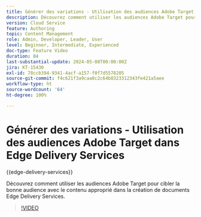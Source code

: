 ```yaml
---
title: Générer des variations - Utilisation des audiences Adobe Target dans Edge Delivery Services
description: Découvrez comment utiliser les audiences Adobe Target pour cibler la bonne audience avec le contenu approprié dans la création de documents Edge Delivery Services.
version: Cloud Service
feature: Authoring
topic: Content Management
role: Admin, Developer, Leader, User
level: Beginner, Intermediate, Experienced
doc-type: Feature Video
duration: 84
last-substantial-update: 2024-05-08T00:00:00Z
jira: KT-15430
exl-id: 78ccb394-9341-4acf-a157-f0f7d5578205
source-git-commit: f4c621f3a9caa8c2c64b8323312343fe421a5aee
workflow-type: ht
source-wordcount: '64'
ht-degree: 100%

---
```


# Générer des variations - Utilisation des audiences Adobe Target dans Edge Delivery Services

{{edge-delivery-services}}

Découvrez comment utiliser les audiences Adobe Target pour cibler la bonne audience avec le contenu approprié dans la création de documents Edge Delivery Services.

>[!VIDEO](https://video.tv.adobe.com/v/3428792/?learn=on)
